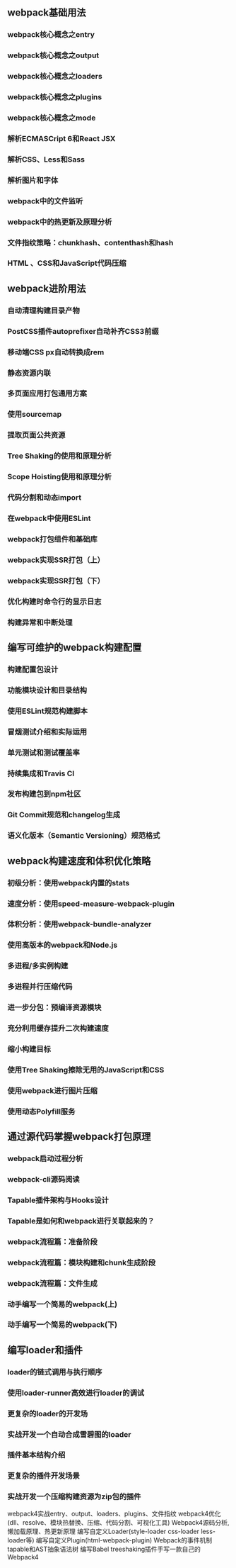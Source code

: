 ## webpack基础用法
### webpack核心概念之entry
### webpack核心概念之output
### webpack核心概念之loaders
### webpack核心概念之plugins
### webpack核心概念之mode
### 解析ECMASCript 6和React JSX
### 解析CSS、Less和Sass
### 解析图片和字体
### webpack中的文件监听
### webpack中的热更新及原理分析
### 文件指纹策略：chunkhash、contenthash和hash
### HTML 、CSS和JavaScript代码压缩

## webpack进阶用法

### 自动清理构建目录产物
### PostCSS插件autoprefixer自动补齐CSS3前缀
### 移动端CSS px自动转换成rem
### 静态资源内联
### 多页面应用打包通用方案
### 使用sourcemap
### 提取页面公共资源
### Tree Shaking的使用和原理分析
### Scope Hoisting使用和原理分析
### 代码分割和动态import
### 在webpack中使用ESLint
### webpack打包组件和基础库
### webpack实现SSR打包（上）
### webpack实现SSR打包（下）
### 优化构建时命令行的显示日志
### 构建异常和中断处理

## 编写可维护的webpack构建配置
### 构建配置包设计
### 功能模块设计和目录结构
### 使用ESLint规范构建脚本
### 冒烟测试介绍和实际运用
### 单元测试和测试覆盖率
### 持续集成和Travis CI
### 发布构建包到npm社区
### Git Commit规范和changelog生成
### 语义化版本（Semantic Versioning）规范格式

## webpack构建速度和体积优化策略
### 初级分析：使用webpack内置的stats
### 速度分析：使用speed-measure-webpack-plugin
### 体积分析：使用webpack-bundle-analyzer
### 使用高版本的webpack和Node.js
### 多进程/多实例构建
### 多进程并行压缩代码
### 进一步分包：预编译资源模块
### 充分利用缓存提升二次构建速度
### 缩小构建目标
### 使用Tree Shaking擦除无用的JavaScript和CSS
### 使用webpack进行图片压缩
### 使用动态Polyfill服务

## 通过源代码掌握webpack打包原理
### webpack启动过程分析
### webpack-cli源码阅读
### Tapable插件架构与Hooks设计
### Tapable是如何和webpack进行关联起来的？
### webpack流程篇：准备阶段
### webpack流程篇：模块构建和chunk生成阶段
### webpack流程篇：文件生成
### 动手编写一个简易的webpack(上)
### 动手编写一个简易的webpack(下)

## 编写loader和插件
### loader的链式调用与执行顺序
### 使用loader-runner高效进行loader的调试
### 更复杂的loader的开发场
### 实战开发一个自动合成雪碧图的loader
### 插件基本结构介绍
### 更复杂的插件开发场景
### 实战开发一个压缩构建资源为zip包的插件

webpack4实战entry、output、loaders、plugins、文件指纹
webpack4优化(dll、resolve、模块热替换、压缩、代码分割、可视化工具)
Webpack4源码分析,懒加载原理、热更新原理
编写自定义Loader(style-loader css-loader less-loader等)
编写自定义Plugin(html-webpack-plugin)
Webpack的事件机制tapable和AST抽象语法树
编写Babel treeshaking插件手写一款自己的Webpack4
